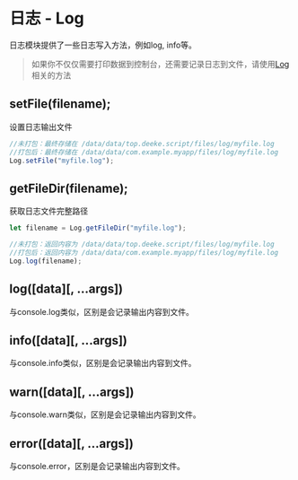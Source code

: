 # 日志 - Log

日志模块提供了一些日志写入方法，例如log, info等。

> 如果你不仅仅需要打印数据到控制台，还需要记录日志到文件，请使用[Log](../log/log.md)相关的方法

## setFile(filename);
设置日志输出文件

```javascript
//未打包：最终存储在 /data/data/top.deeke.script/files/log/myfile.log
//打包后：最终存储在 /data/data/com.example.myapp/files/log/myfile.log
Log.setFile("myfile.log");
```

## getFileDir(filename);
获取日志文件完整路径

```javascript
let filename = Log.getFileDir("myfile.log");

//未打包：返回内容为 /data/data/top.deeke.script/files/log/myfile.log
//打包后：返回内容为 /data/data/com.example.myapp/files/log/myfile.log
Log.log(filename);
```

## log([data][, ...args])
与console.log类似，区别是会记录输出内容到文件。

## info([data][, ...args])
与console.info类似，区别是会记录输出内容到文件。

## warn([data][, ...args])
与console.warn类似，区别是会记录输出内容到文件。

## error([data][, ...args])
与console.error，区别是会记录输出内容到文件。
